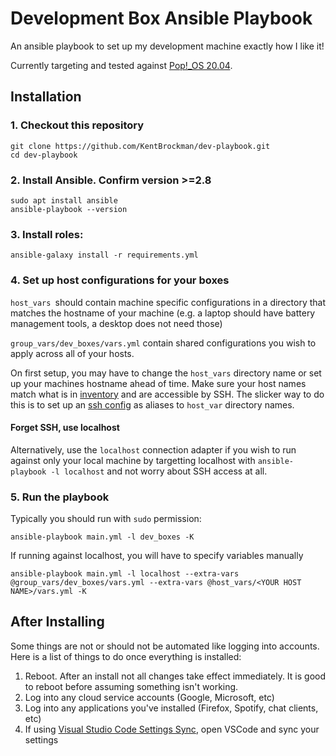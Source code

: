 # Development Box Ansible Playbook

An ansible playbook to set up my development machine exactly how I like it!

Currently targeting and tested against [Pop!\_OS 20.04](https://system76.com/pop).

## Installation

### 1. Checkout this repository
```
git clone https://github.com/KentBrockman/dev-playbook.git
cd dev-playbook
```
### 2. Install Ansible. Confirm version >=2.8
```
sudo apt install ansible
ansible-playbook --version
```
### 3. Install roles:
```
ansible-galaxy install -r requirements.yml
```

### 4. Set up host configurations for your boxes

`host_vars `should contain machine specific configurations in a directory that matches the hostname of your machine (e.g. a laptop should have battery management tools, a desktop does not need those)

`group_vars/dev_boxes/vars.yml` contain shared configurations you wish to
apply across all of your hosts.

On first setup, you may have to change the `host_vars` directory name or set up your machines hostname ahead of time.
Make sure your host names match what is in [inventory](./inventory) and are accessible by SSH.
The slicker way to do this is to set up an [ssh config](https://linuxize.com/post/using-the-ssh-config-file/) as aliases to `host_var` directory names.

#### Forget SSH, use localhost

Alternatively, use the `localhost` connection adapter if you wish to run against only your local machine by targetting localhost with `ansible-playbook -l localhost` and not worry about SSH access at all.

### 5. Run the playbook

Typically you should run with `sudo` permission:
```
ansible-playbook main.yml -l dev_boxes -K
```

If running against localhost, you will have to specify variables manually
```
ansible-playbook main.yml -l localhost --extra-vars @group_vars/dev_boxes/vars.yml --extra-vars @host_vars/<YOUR HOST NAME>/vars.yml -K
```

## After Installing

Some things are not or should not be automated like logging into accounts.
Here is a list of things to do once everything is installed:

1. Reboot. After an install not all changes take effect immediately. It is good to reboot before assuming something isn't working.
2. Log into any cloud service accounts (Google, Microsoft, etc)
3. Log into any applications you've installed (Firefox, Spotify, chat clients, etc)
4. If using [Visual Studio Code Settings Sync](https://marketplace.visualstudio.com/items?itemName=Shan.code-settings-sync), open VSCode and sync your settings
